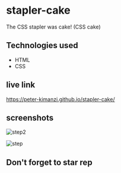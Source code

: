 # stapler-cake

The CSS stapler was cake! (CSS cake)

## Technologies used

* HTML
* CSS

## live link

https://peter-kimanzi.github.io/stapler-cake/

## screenshots

![step2](https://user-images.githubusercontent.com/71552773/187026506-75a5b674-a774-45d0-84db-9c72ebc1849f.PNG)

![step](https://user-images.githubusercontent.com/71552773/187026552-1aeecbc0-04d7-44db-a8ad-cdb078c1fe97.PNG)

## Don't forget to star rep
